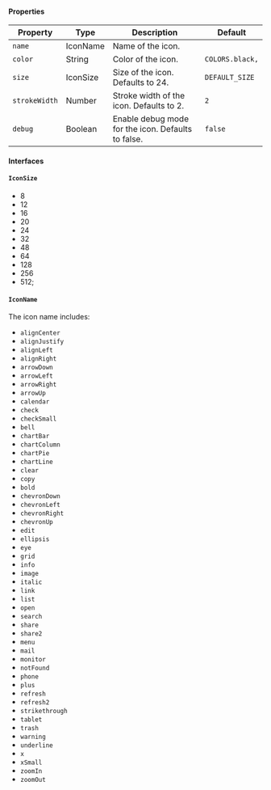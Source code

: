 #### Properties

| Property      | Type     | Description                                        | Default         |
| ------------- | -------- | -------------------------------------------------- | --------------- |
| `name`        | IconName | Name of the icon.                                  |                 |
| `color`       | String   | Color of the icon.                                 | `COLORS.black,` |
| `size`        | IconSize | Size of the icon. Defaults to 24.                  | `DEFAULT_SIZE`  |
| `strokeWidth` | Number   | Stroke width of the icon. Defaults to 2.           | `2`             |
| `debug`       | Boolean  | Enable debug mode for the icon. Defaults to false. | `false`         |

#### Interfaces

#### `IconSize`

-   8
-   12
-   16
-   20
-   24
-   32
-   48
-   64
-   128
-   256
-   512;

#### `IconName`

The icon name includes:

-   `alignCenter`
-   `alignJustify`
-   `alignLeft`
-   `alignRight`
-   `arrowDown`
-   `arrowLeft`
-   `arrowRight`
-   `arrowUp`
-   `calendar`
-   `check`
-   `checkSmall`
-   `bell`
-   `chartBar`
-   `chartColumn`
-   `chartPie`
-   `chartLine`
-   `clear`
-   `copy`
-   `bold`
-   `chevronDown`
-   `chevronLeft`
-   `chevronRight`
-   `chevronUp`
-   `edit`
-   `ellipsis`
-   `eye`
-   `grid`
-   `info`
-   `image`
-   `italic`
-   `link`
-   `list`
-   `open`
-   `search`
-   `share`
-   `share2`
-   `menu`
-   `mail`
-   `monitor`
-   `notFound`
-   `phone`
-   `plus`
-   `refresh`
-   `refresh2`
-   `strikethrough`
-   `tablet`
-   `trash`
-   `warning`
-   `underline`
-   `x`
-   `xSmall`
-   `zoomIn`
-   `zoomOut`
